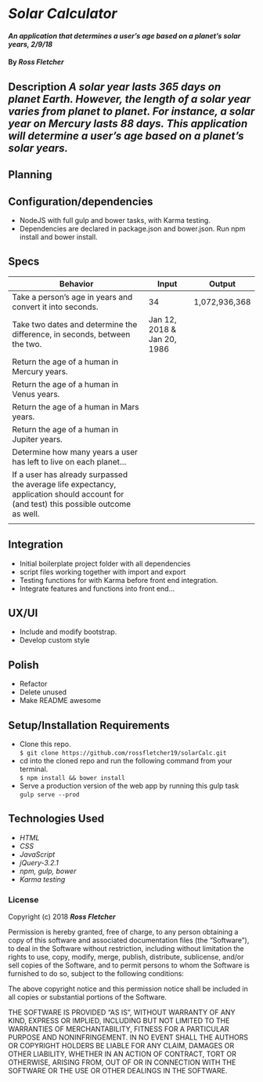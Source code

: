 # _Solar Calculator_

#### _An application that determines a user’s age based on a planet’s solar years, 2/9/18_

#### By _**Ross Fletcher**_

## Description _A solar year lasts 365 days on planet Earth. However, the length of a solar year varies from planet to planet. For instance, a solar year on Mercury lasts 88 days. This application will determine a user’s age based on a planet’s solar years._

## Planning

## Configuration/dependencies
  * NodeJS with full gulp and bower tasks, with Karma testing.
  * Dependencies are declared in package.json and bower.json. Run npm install and bower install.

## Specs
|  Behavior | Input  | Output  |
|---|---|---|
|  Take a person’s age in years and convert it into seconds. |  34 | 1,072,936,368  |
|  Take two dates and determine the difference, in seconds, between the two. | Jan 12, 2018 & Jan 20, 1986 |   |
|  Return the age of a human in Mercury years. |   |   |
|  Return the age of a human in Venus years. |   |   |
|  Return the age of a human in Mars years. |   |   |
|  Return the age of a human in Jupiter years. |   |   |
|  Determine how many years a user has left to live on each planet… |   |   |
|  If a user has already surpassed the average life expectancy, application should account for (and test) this possible outcome as well. |   |   |
|   |   |   |

## Integration
  * Initial boilerplate project folder with all dependencies
  * script files working together with import and export
  * Testing functions for with Karma before front end integration.
  * Integrate features and functions into front end...

## UX/UI
  * Include and modify bootstrap.
  * Develop custom style

## Polish
  * Refactor
  * Delete unused
  * Make README awesome

## Setup/Installation Requirements

* Clone this repo. <br />
`$ git clone https://github.com/rossfletcher19/solarCalc.git`
* cd into the cloned repo and run the following command from your terminal. <br/>
`$ npm install && bower install`
* Serve a production version of the web app by running this gulp task <br/>
`gulp serve --prod`


## Technologies Used

* _HTML_
* _CSS_
* _JavaScript_
* _jQuery-3.2.1_
* _npm, gulp, bower_
* _Karma testing_

### License

Copyright (c) 2018 **_Ross Fletcher_**

Permission is hereby granted, free of charge, to any person obtaining a copy of this software and associated documentation files (the “Software”), to deal in the Software without restriction, including without limitation the rights to use, copy, modify, merge, publish, distribute, sublicense, and/or sell copies of the Software, and to permit persons to whom the Software is furnished to do so, subject to the following conditions:

The above copyright notice and this permission notice shall be included in all copies or substantial portions of the Software.

THE SOFTWARE IS PROVIDED “AS IS”, WITHOUT WARRANTY OF ANY KIND, EXPRESS OR IMPLIED, INCLUDING BUT NOT LIMITED TO THE WARRANTIES OF MERCHANTABILITY, FITNESS FOR A PARTICULAR PURPOSE AND NONINFRINGEMENT. IN NO EVENT SHALL THE AUTHORS OR COPYRIGHT HOLDERS BE LIABLE FOR ANY CLAIM, DAMAGES OR OTHER LIABILITY, WHETHER IN AN ACTION OF CONTRACT, TORT OR OTHERWISE, ARISING FROM, OUT OF OR IN CONNECTION WITH THE SOFTWARE OR THE USE OR OTHER DEALINGS IN THE SOFTWARE.

